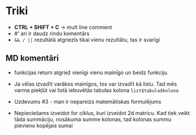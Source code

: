 # Triki
- **CTRL + SHIFT + C** -> mult line comment
- #' ari  ir daudz rindu komentārs
- `&& / ||` rezultātā atgriezīs tikai vienu rezultātu, tas ir svarīgi 

## MD komentāri
+ funkcijas return atgriež vienīgi vienu mainīgo un beidz funkciju.
+ Ja vēlas izvadīt varākos mainīgos, tos var izvadīt kā listu. Tad mēs varma piekļūt vai listā iebuvētās tabulas kolona `list$tabula$kolona`

+ Uzdevums #3 - man ir nepareizs matemātiskas formulējums
+ Nepieciešams izveidot for ciklus, kuri izveidot 2d matricu. Kad tiek veikt tāda summāciju, nosākuma summe kolonas, tad kolonas summu pievieno kopējais sumai
     

